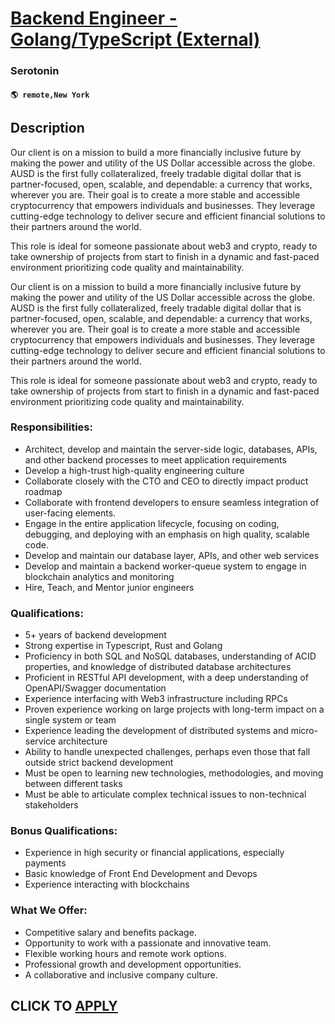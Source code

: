 # [Backend Engineer - Golang/TypeScript (External)](https://www.remotewlb.com/apply/backend-engineer-golang-typescript-external)  
### Serotonin  
#### `🌎 remote,New York`  

## Description

Our client is on a mission to build a more financially inclusive future by making the power and utility of the US Dollar accessible across the globe. AUSD is the first fully collateralized, freely tradable digital dollar that is partner-focused, open, scalable, and dependable: a currency that works, wherever you are. Their goal is to create a more stable and accessible cryptocurrency that empowers individuals and businesses. They leverage cutting-edge technology to deliver secure and efficient financial solutions to their partners around the world.

  

This role is ideal for someone passionate about web3 and crypto, ready to take ownership of projects from start to finish in a dynamic and fast-paced environment prioritizing code quality and maintainability.

  

  

Our client is on a mission to build a more financially inclusive future by making the power and utility of the US Dollar accessible across the globe. AUSD is the first fully collateralized, freely tradable digital dollar that is partner-focused, open, scalable, and dependable: a currency that works, wherever you are. Their goal is to create a more stable and accessible cryptocurrency that empowers individuals and businesses. They leverage cutting-edge technology to deliver secure and efficient financial solutions to their partners around the world.

  

This role is ideal for someone passionate about web3 and crypto, ready to take ownership of projects from start to finish in a dynamic and fast-paced environment prioritizing code quality and maintainability.

  

  

### Responsibilities:

* Architect, develop and maintain the server-side logic, databases, APIs, and other backend processes to meet application requirements
* Develop a high-trust high-quality engineering culture
* Collaborate closely with the CTO and CEO to directly impact product roadmap
* Collaborate with frontend developers to ensure seamless integration of user-facing elements.
* Engage in the entire application lifecycle, focusing on coding, debugging, and deploying with an emphasis on high quality, scalable code.
* Develop and maintain our database layer, APIs, and other web services
* Develop and maintain a backend worker-queue system to engage in blockchain analytics and monitoring
* Hire, Teach, and Mentor junior engineers

  

### Qualifications:

* 5+ years of backend development
* Strong expertise in Typescript, Rust and Golang
* Proficiency in both SQL and NoSQL databases, understanding of ACID properties, and knowledge of distributed database architectures
* Proficient in RESTful API development, with a deep understanding of OpenAPI/Swagger documentation
* Experience interfacing with Web3 infrastructure including RPCs
* Proven experience working on large projects with long-term impact on a single system or team
* Experience leading the development of distributed systems and micro-service architecture
* Ability to handle unexpected challenges, perhaps even those that fall outside strict backend development
* Must be open to learning new technologies, methodologies, and moving between different tasks
* Must be able to articulate complex technical issues to non-technical stakeholders

  

### Bonus Qualifications:

* Experience in high security or financial applications, especially payments
* Basic knowledge of Front End Development and Devops
* Experience interacting with blockchains

  

### What We Offer:

* Competitive salary and benefits package.
* Opportunity to work with a passionate and innovative team.
* Flexible working hours and remote work options.
* Professional growth and development opportunities.
* A collaborative and inclusive company culture.

  

  
## CLICK TO [APPLY](https://www.remotewlb.com/apply/backend-engineer-golang-typescript-external)

